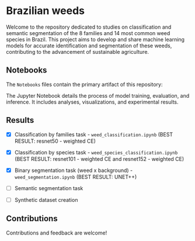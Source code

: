 # Brazilian weeds

Welcome to the repository dedicated to studies on classification and semantic segmentation of the 8 families and 14 most common weed species in Brazil. This project aims to develop and share machine learning models for accurate identification and segmentation of these weeds, contributing to the advancement of sustainable agriculture.

## Notebooks

The `Notebooks` files contain the primary artifact of this repository:

The Jupyter Notebook details the process of model training, evaluation, and inference. It includes analyses, visualizations, and experimental results. 

## Results

- [x] Classification by families task - `weed_classification.ipynb` (BEST RESULT: resnet50 - weighted CE)
- [x] Classification by species task - `weed_species_classification.ipynb` (BEST RESULT: resnet101 - weighted CE and resnet152 - weighted CE)
- [x] Binary segmentation task (weed x background) - `weed_segmentation.ipynb` (BEST RESULT: UNET++) 
- [ ] Semantic segmentation task
- [ ] Synthetic dataset creation


## Contributions

Contributions and feedback are welcome!
